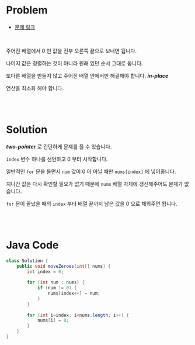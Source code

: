 # Problem

- [문제 링크](https://leetcode.com/problems/move-zeroes/)

<br>

주어진 배열에서 0 인 값을 전부 오른쪽 끝으로 보내면 됩니다.

나머지 값은 정렬하는 것이 아니라 원래 있던 순서 그대로 둡니다.

또다른 배열을 만들지 않고 주어진 배열 안에서만 해결해야 합니다. **_in-place_**

연산을 최소화 해야 합니다.

<br><br>

# Solution

*__two-pointer__* 로 간단하게 문제를 풀 수 있습니다.

`index` 변수 하나를 선언하고 0 부터 시작합니다.

일반적인 `for` 문을 돌면서 `num` 값이 0 이 아닐 때만 `nums[index]` 에 넣어줍니다.

지나간 값은 다시 확인할 필요가 없기 때문에 `nums` 배열 자체에 갱신해주어도 문제가 없습니다.

`for` 문이 끝났을 때의 `index` 부터 배열 끝까지 남은 값을 0 으로 채워주면 됩니다.

<br><br>

# Java Code

```java
class Solution {
    public void moveZeroes(int[] nums) {
        int index = 0;
        
        for (int num : nums) {
            if (num != 0) {
                nums[index++] = num;
            }
        }
        
        for (int i=index; i<nums.length; i++) {
            nums[i] = 0;
        }
    }
}
```